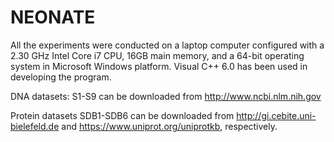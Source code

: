 # NEONATE
All the experiments were conducted on a laptop computer configured with a 2.30 GHz Intel Core i7 CPU, 16GB main memory, and a 64-bit operating system in Microsoft Windows platform. Visual C++ 6.0 has been used in developing the program.

DNA datasets: S1-S9  can be downloaded from http://www.ncbi.nlm.nih.gov

Protein datasets SDB1-SDB6 can be downloaded from http://gi.cebite.uni-bielefeld.de and https://www.uniprot.org/uniprotkb, respectively.
